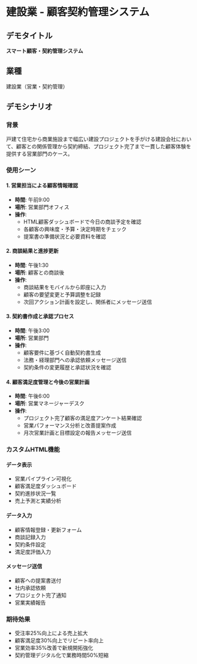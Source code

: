 # 建設業 - 顧客契約管理システム

## デモタイトル
**スマート顧客・契約管理システム**

## 業種
建設業（営業・契約管理）

## デモシナリオ

### 背景
戸建て住宅から商業施設まで幅広い建設プロジェクトを手がける建設会社において、顧客との関係管理から契約締結、プロジェクト完了まで一貫した顧客体験を提供する営業部門のケース。

### 使用シーン

#### 1. 営業担当による顧客情報確認
- **時間**: 午前9:00
- **場所**: 営業部門オフィス
- **操作**: 
  - HTML顧客ダッシュボードで今日の商談予定を確認
  - 各顧客の興味度・予算・決定時期をチェック
  - 提案書の準備状況と必要資料を確認

#### 2. 商談結果と進捗更新
- **時間**: 午後1:30
- **場所**: 顧客との商談後
- **操作**:
  - 商談結果をモバイルから即座に入力
  - 顧客の要望変更と予算調整を記録
  - 次回アクション計画を設定し、関係者にメッセージ送信

#### 3. 契約書作成と承認プロセス
- **時間**: 午後3:00
- **場所**: 営業部門
- **操作**:
  - 顧客要件に基づく自動契約書生成
  - 法務・経理部門への承認依頼メッセージ送信
  - 契約条件の変更履歴と承認状況を確認

#### 4. 顧客満足度管理と今後の営業計画
- **時間**: 午後6:00
- **場所**: 営業マネージャーデスク
- **操作**:
  - プロジェクト完了顧客の満足度アンケート結果確認
  - 営業パフォーマンス分析と改善提案作成
  - 月次営業計画と目標設定の報告メッセージ送信

### カスタムHTML機能

#### データ表示
- 営業パイプライン可視化
- 顧客満足度ダッシュボード
- 契約進捗状況一覧
- 売上予測と実績分析

#### データ入力
- 顧客情報登録・更新フォーム
- 商談記録入力
- 契約条件設定
- 満足度評価入力

#### メッセージ送信
- 顧客への提案書送付
- 社内承認依頼
- プロジェクト完了通知
- 営業実績報告

### 期待効果
- 受注率25%向上による売上拡大
- 顧客満足度30%向上でリピート率向上
- 営業効率35%改善で新規開拓強化
- 契約管理デジタル化で業務時間50%短縮